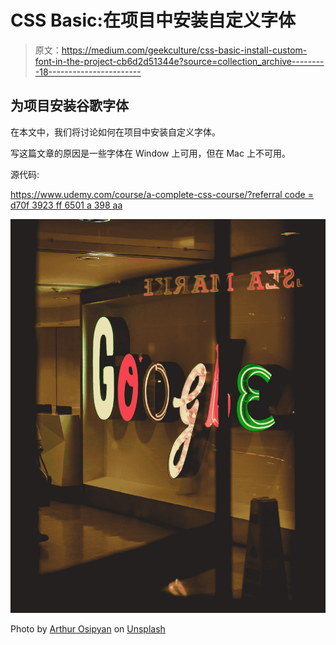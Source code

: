 # CSS Basic:在项目中安装自定义字体

> 原文：<https://medium.com/geekculture/css-basic-install-custom-font-in-the-project-cb6d2d51344e?source=collection_archive---------18----------------------->

## 为项目安装谷歌字体

在本文中，我们将讨论如何在项目中安装自定义字体。

写这篇文章的原因是一些字体在 Window 上可用，但在 Mac 上不可用。

源代码:

[https://www.udemy.com/course/a-complete-css-course/?referral code = d70f 3923 ff 6501 a 398 aa](https://www.udemy.com/course/a-complete-css-course/?referralCode=D70F3923FF6501A398AA)

![](img/4268f711c1549a4cd223bd3ad082bb58.png)

Photo by [Arthur Osipyan](https://unsplash.com/@arty_nyc?utm_source=medium&utm_medium=referral) on [Unsplash](https://unsplash.com?utm_source=medium&utm_medium=referral)